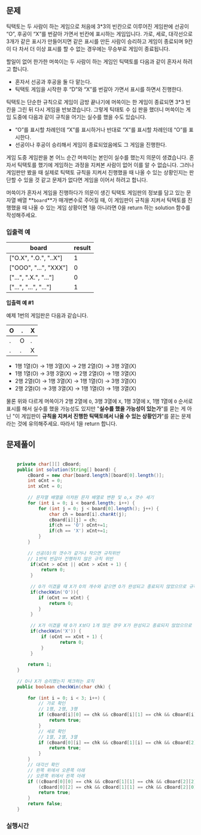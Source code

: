 ## 문제
틱택토는 두 사람이 하는 게임으로 처음에 3*3의 빈칸으로 이루어진 게임판에 선공이 “O”, 후공이 “X”를 번갈아 가면서 빈칸에 표시하는 게임입니다. 가로, 세로, 대각선으로 3개가 같은 표시가 만들어지면 같은 표시를 만든 사람이 승리하고 게임이 종료되며 9칸이 다 차서 더 이상 표시를 할 수 없는 경우에는 무승부로 게임이 종료됩니다.

할일이 없어 한가한 머쓱이는 두 사람이 하는 게임인 틱택토를 다음과 같이 혼자서 하려고 합니다.

- 혼자서 선공과 후공을 둘 다 맡는다.
- 틱택토 게임을 시작한 후 “D”와 “X”를 번갈아 가면서 표시를 하면서 진행한다.

틱택토는 단순한 규칙으로 게임이 금방 끝나기에 머쓱이는 한 게임이 종료되면 3*3 빈칸을 그린 뒤 다시 게임을 반보갰습니다. 그렇게 틱태토 수 십 판을 했더니 머쓱이는 게임 도중에 다음과 같이 규칙을 어기는 실수를 했을 수도 있습니다.

- “O”를 표시할 차례인데 “X”를 표시하거나 반대로 “X”를 표시할 차례인데 “O”를 표시한다.
- 선공이나 후공이 승리해서 게임이 종료되었음에도 그 게임을 진행한다.

게임 도중 게임판을 본 어느 순간 머쓱이는 본인이 실수를 했는지 의문이 생겼습니다. 혼자서 틱택토를 했기에 게임하는 과정을 지켜본 사람이 없어 이를 알 수 없습니다. 그러나 게임판만 봤을 때 실제로 틱택토 규칙을 지켜서 진행했을 때 나올 수 있는 상황인지는 판단할 수 있을 것 같고 문제가 없다면 게임을 이어서 하려고 합니다.

 머쓱이가 혼자서 게임을 진행하다가 의문이 생긴 틱택토 게임판의 정보를 담고 있는 문자열 배열 **`board`**가 매개변수로 주어질 때, 이 게임판이 규칙을 지켜서 틱택토를 진행했을 때 나올 수 있는 게임 상황이면 1을 아니라면 0을 return 하는 solution 함수를 작성해주세요.


### 입출력 예
| board | result |
| --- | --- |
| ["O.X", ".O.", "..X"] | 1 |
| ["OOO", "...", "XXX"] | 0 |
| ["...", ".X.", "..."] | 0 |
| ["...", "...", "..."] | 1 |

**입출력 예 #1**

예제 1번의 게임판은 다음과 같습니다.

| O | . | X |
| --- | --- | --- |
| . | O | . |
| . | . | X |
- 1행 1열(O) → 1행 3열(X) → 2행 2열(O) →  3행 3열(X)
- 1행 1열(O) → 3행 3열(X) → 2행 2열(O) → 1행 3열(X)
- 2행 2열(O) → 1행 3열(X) → 1행 1열(O) → 3행 3열(X)
- 2행 2열(O) → 3행 3열(X) → 1행 1열(O) → 1행 3열(X)

물론 위와 다르게 머쓱이가 2행 2열에 `O`, 3행 3열에 `X`, 1행 3열에 `X`, 1행 1열에 `O` 순서로 표시를 해서 실수를 했을 가능성도 있지만 "**실수를 했을 가능성이 있는가**"를 묻는 게 아닌 "이 게임판이 **규칙을 지켜서 진행한 틱택토에서 나올 수 있는 상황인가**"를 묻는 문제라는 것에 유의해주세요. 따라서 1을 return 합니다.


## 문제풀이
```java
	
    private char[][] cBoard;
	public int solution(String[] board) {
		cBoard = new char[board.length][board[0].length()];	 
		int oCnt = 0;
		int xCnt = 0;
		 
        // 문자열 배열을 이차원 문자 배열로 변환 및 o,x 갯수 세기
        for (int i = 0; i < board.length; i++) {
            for (int j = 0; j < board[0].length(); j++) {
            	char ch = board[i].charAt(j);
                cBoard[i][j] = ch;
                if(ch == 'O') oCnt+=1;
                if(ch == 'X') xCnt+=1;
            }
        }
        
        // 선공(O)의 갯수가 같거나 작으면 규칙위반
        // 1번씩 번갈아 진행하지 않은 규칙 위반
		 if(xCnt > oCnt || oCnt > xCnt + 1) {
			 return 0;
		 }
		 
		 // O가 이겼을 때 X가 O의 개수와 같으면 O가 완성되고 종료되지 않았으므로 규칙위반
		 if(checkWin('O')){
            if (oCnt == xCnt) {
                return 0;
            }
		 }
		 
		 // X가 이겼을 때 O가 X보다 1개 많은 경우 X가 완성되고 종료되지 않았으므로 규칙 위반
		 if(checkWin('X')) {
			 if (oCnt == xCnt + 1) {
	                return 0;
	         }
		 }
		 
		return 1;
    }
    
    // O나 X가 승리했는지 체크하는 로직
    public boolean checkWin(char chk) {
 
        for (int i = 0; i < 3; i++) {
            // 가로 확인
        	// 1행, 2행, 3행
            if (cBoard[i][0] == chk && cBoard[i][1] == chk && cBoard[i][2] == chk) {
                return true;
            }
            // 세로 확인
            // 1열, 2열, 3열
            if (cBoard[0][i] == chk && cBoard[1][i] == chk && cBoard[2][i] == chk) {
                return true;
            }
        }
        // 대각선 확인
        // 왼쪽 위에서 오른쪽 아래
        // 오른쪽 위에서 왼쪽 아래
        if ((cBoard[0][0] == chk && cBoard[1][1] == chk && cBoard[2][2] == chk) ||
            (cBoard[0][2] == chk && cBoard[1][1] == chk && cBoard[2][0] == chk)) {
            return true;
        }
        return false;
    }
```

### 실행시간